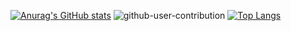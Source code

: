 [![Anurag's GitHub stats](https://github-readme-stats.vercel.app/api?username=phaiEZ)](https://github.com/anuraghazra/github-readme-stats)
![github-user-contribution](https://user-images.githubusercontent.com/51281702/202866422-8ea17d8d-54ee-4cab-8a8e-7fc8bf661f90.svg)
[![Top Langs](https://github-readme-stats.vercel.app/api/top-langs/?username=phaiEZ&layout=compact)](https://github.com/anuraghazra/github-readme-stats)
